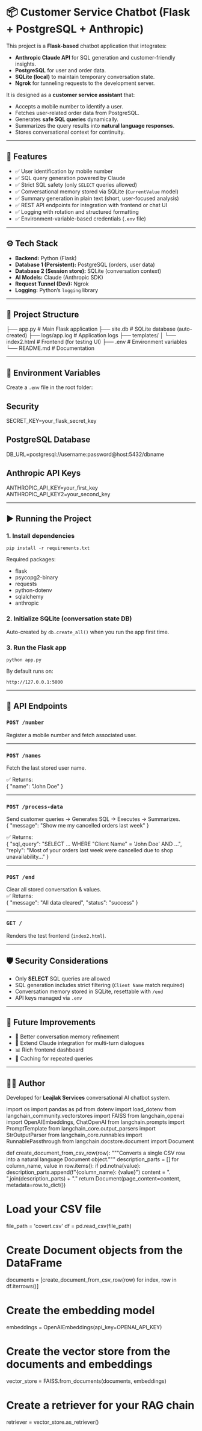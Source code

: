 # 📦 Customer Service Chatbot (Flask + PostgreSQL + Anthropic)

This project is a **Flask-based** chatbot application that integrates:  
- **Anthropic Claude API** for SQL generation and customer-friendly insights.  
- **PostgreSQL** for user and order data.  
- **SQLite (local)** to maintain temporary conversation state.  
- **Ngrok** for tunneling requests to the development server.  

It is designed as a **customer service assistant** that:  
- Accepts a mobile number to identify a user.  
- Fetches user-related order data from PostgreSQL.  
- Generates **safe SQL queries** dynamically.  
- Summarizes the query results into **natural language responses**.  
- Stores conversational context for continuity.  

---

## 🚀 Features
- ✅ User identification by mobile number  
- ✅ SQL query generation powered by Claude  
- ✅ Strict SQL safety (only `SELECT` queries allowed)  
- ✅ Conversational memory stored via SQLite (`CurrentValue` model)  
- ✅ Summary generation in plain text (short, user-focused analysis)  
- ✅ REST API endpoints for integration with frontend or chat UI  
- ✅ Logging with rotation and structured formatting  
- ✅ Environment-variable-based credentials (`.env` file)  

---

## ⚙️ Tech Stack
- **Backend:** Python (Flask)  
- **Database 1 (Persistent):** PostgreSQL (orders, user data)  
- **Database 2 (Session store):** SQLite (conversation context)  
- **AI Models:** Claude (Anthropic SDK)  
- **Request Tunnel (Dev):** Ngrok  
- **Logging:** Python’s `logging` library  

---

## 📂 Project Structure

├── app.py # Main Flask application
├── site.db # SQLite database (auto-created)
├── logs/app.log # Application logs
├── templates/
│ └── index2.html # Frontend (for testing UI)
├── .env # Environment variables
└── README.md # Documentation

---

## 🔑 Environment Variables

Create a `.env` file in the root folder:

## Security
SECRET_KEY=your_flask_secret_key

## PostgreSQL Database
DB_URL=postgresql://username:password@host:5432/dbname

## Anthropic API Keys
ANTHROPIC_API_KEY=your_first_key
ANTHROPIC_API_KEY2=your_second_key

---

## ▶️ Running the Project

### 1. Install dependencies

`pip install -r requirements.txt`


Required packages:  
- flask  
- psycopg2-binary  
- requests  
- python-dotenv  
- sqlalchemy  
- anthropic  

### 2. Initialize SQLite (conversation state DB)
Auto-created by `db.create_all()` when you run the app first time.

### 3. Run the Flask app

`python app.py`

By default runs on:  

`http://127.0.0.1:5000`


---

## 📡 API Endpoints

### `POST /number`
Register a mobile number and fetch associated user.  

---

### `POST /names`
Fetch the last stored user name.  

✅ Returns:  
{ "name": "John Doe" }


---

### `POST /process-data`
Send customer queries → Generates SQL → Executes → Summarizes.  
{ "message": "Show me my cancelled orders last week" }

✅ Returns:  
{
"sql_query": "SELECT ... WHERE "Client Name" = 'John Doe' AND ...",
"reply": "Most of your orders last week were cancelled due to shop unavailability..."
}

---

### `POST /end`
Clear all stored conversation & values.  
✅ Returns:  
{
"message": "All data cleared",
"status": "success"
}

---

### `GET /`
Renders the test frontend (`index2.html`).

---

## 🛡️ Security Considerations
- Only **SELECT** SQL queries are allowed  
- SQL generation includes strict filtering (`Client Name` match required)  
- Conversation memory stored in SQLite, resettable with `/end`  
- API keys managed via `.env`  

---

## 📖 Future Improvements
- 🔄 Better conversation memory refinement  
- 🧠 Extend Claude integration for multi-turn dialogues  
- 📊 Rich frontend dashboard  
- 🚦 Caching for repeated queries  

---

## 👨‍💻 Author
Developed for **Leajlak Services** conversational AI chatbot system.  

import os
import pandas as pd
from dotenv import load_dotenv
from langchain_community.vectorstores import FAISS
from langchain_openai import OpenAIEmbeddings, ChatOpenAI
from langchain.prompts import PromptTemplate
from langchain_core.output_parsers import StrOutputParser
from langchain_core.runnables import RunnablePassthrough
from langchain.docstore.document import Document



def create_document_from_csv_row(row):
    """Converts a single CSV row into a natural language Document object."""
    description_parts = []
    for column_name, value in row.items():
        if pd.notna(value):
            description_parts.append(f"{column_name}: {value}")
    content = ". ".join(description_parts) + "."
    return Document(page_content=content, metadata=row.to_dict())

# Load your CSV file
file_path = 'covert.csv'
df = pd.read_csv(file_path)

# Create Document objects from the DataFrame
documents = [create_document_from_csv_row(row) for index, row in df.iterrows()]

# Create the embedding model
embeddings = OpenAIEmbeddings(api_key=OPENAI_API_KEY)

# Create the vector store from the documents and embeddings
vector_store = FAISS.from_documents(documents, embeddings)

# Create a retriever for your RAG chain
retriever = vector_store.as_retriever()

